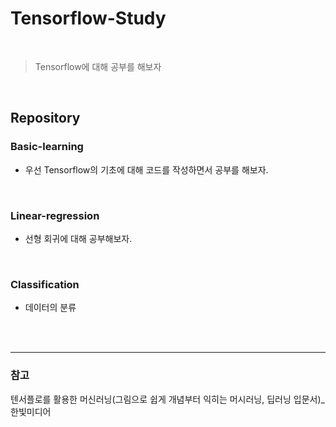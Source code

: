 # Tensorflow-Study

<br/>

> Tensorflow에 대해 공부를 해보자



<br/>

## Repository

### Basic-learning

- 우선 Tensorflow의 기초에 대해 코드를 작성하면서 공부를 해보자.

<br/>

### Linear-regression

- 선형 회귀에 대해 공부해보자.

<br/>

### Classification

- 데이터의 분류

<br/>

<br/>

-------------

### 참고

텐서플로를 활용한 머신러닝(그림으로 쉽게 개념부터 익히는 머시러닝, 딥러닝 입문서)_한빛미디어
